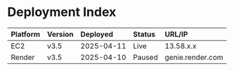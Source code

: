 # Deployment Index

| Platform   | Version   | Deployed   | Status   | URL/IP           |
|:-----------|:----------|:-----------|:---------|:-----------------|
| EC2        | v3.5      | 2025-04-11 | Live     | 13.58.x.x        |
| Render     | v3.5      | 2025-04-10 | Paused   | genie.render.com |